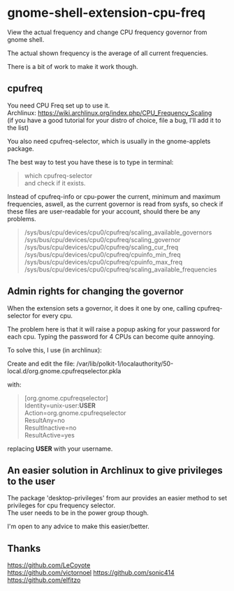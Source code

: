 gnome-shell-extension-cpu-freq
==============================

View the actual frequency and change CPU frequency governor from gnome shell.

The actual shown frequency is the average of all current frequencies.

There is a bit of work to make it work though.

cpufreq
-------

You need CPU Freq set up to use it.  
Archlinux: https://wiki.archlinux.org/index.php/CPU_Frequency_Scaling  
(if you have a good tutorial for your distro of choice, file a bug, I'll add it to the list)  

You also need cpufreq-selector, which is usually in the gnome-applets package.

The best way to test you have these is to type in terminal:
> which cpufreq-selector  
and check if it exists.

Instead of cpufreq-info or cpu-power the current, minimum and maximum frequencies, aswell, as the current governor is read from sysfs, so check if these files are user-readable for your account, should there be any problems. 
> /sys/bus/cpu/devices/cpu0/cpufreq/scaling_available_governors
> /sys/bus/cpu/devices/cpu0/cpufreq/scaling_governor
> /sys/bus/cpu/devices/cpu0/cpufreq/scaling_cur_freq
> /sys/bus/cpu/devices/cpu0/cpufreq/cpuinfo_min_freq
> /sys/bus/cpu/devices/cpu0/cpufreq/cpuinfo_max_freq
> /sys/bus/cpu/devices/cpu0/cpufreq/scaling_available_frequencies



Admin rights for changing the governor
--------------------------------------

When the extension sets a governor, it does it one by one, calling cpufreq-selector for every cpu.

The problem here is that it will raise a popup asking for your password for each cpu. Typing the password for 4 CPUs can become quite annoying.

To solve this, I use (in archlinux):

Create and edit the file: /var/lib/polkit-1/localauthority/50-local.d/org.gnome.cpufreqselector.pkla

with:

> [org.gnome.cpufreqselector]  
> Identity=unix-user:**USER**  
> Action=org.gnome.cpufreqselector  
> ResultAny=no  
> ResultInactive=no  
> ResultActive=yes  

replacing **USER** with your username.

An easier solution in Archlinux to give privileges to the user
--------------------------------------------------------------

The package 'desktop-privileges' from aur provides an easier method to set privileges for cpu frequency selector.  
The user needs to be in the power group though.


I'm open to any advice to make this easier/better.

Thanks
------
https://github.com/LeCoyote  
https://github.com/victornoel
https://github.com/sonic414
https://github.com/elfitzo
